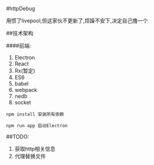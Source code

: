 #httpDebug

用惯了livepool,但这家伙不更新了,烦躁不安下,决定自己撸一个

##技术架构

####前端:
1. Electron
2. React
3. Rx(暂定)
4. ES6
5. babel
6. webpack
7. nedb
8. socket

`npm install 安装所有依赖`

`npm run app 启动Electron`

##TODO:

1. 获取http相关信息
2. 代理替换文件

